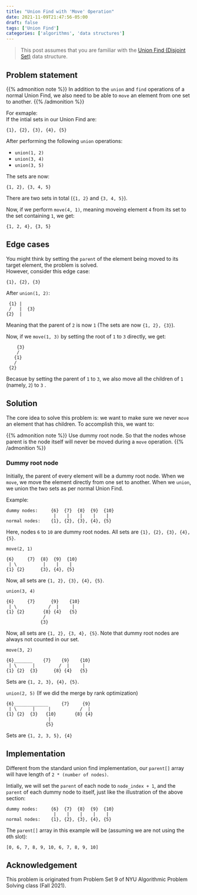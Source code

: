 ```yaml
---
title: "Union Find with 'Move' Operation"
date: 2021-11-09T21:47:56-05:00
draft: false
tags: ['Union Find']
categories: ['algorithms', 'data structures']
---
```


> This post assumes that you are familiar with the [Union Find (Disjoint Set)](https://en.wikipedia.org/wiki/Disjoint-set_data_structure) data structure.

## Problem statement

{{% admonition note %}}
In addition to the `union` and `find` operations of a normal Union Find, we also need to be able to `move` an element from one set to another.
{{% /admonition %}}

For exmaple:  
If the intial sets in our Union Find are:

```
{1}, {2}, {3}, {4}, {5}
```

After performing the following `union` operations:

-   `union(1, 2)`
-   `union(3, 4)`
-   `union(3, 5)`

The sets are now:

```
{1, 2}, {3, 4, 5}
```

There are two sets in total (`{1, 2}` and `{3, 4, 5}`).

Now, if we perform `move(4, 1)`, meaning moveing element `4` from its set to the set containing `1`, we get:

```
{1, 2, 4}, {3, 5}
```

## Edge cases

You might think by setting the `parent` of the element being moved to its target element, the problem is solved.  
However, consider this edge case:

```
{1}, {2}, {3}
```

After `union(1, 2)`:

```
 {1} |
 /   |  {3}
{2}  |
```

Meaning that the parent of `2` is now `1` (The sets are now `{1, 2}, {3}`).

Now, if we `move(1, 3)` by setting the root of `1` to `3` directly, we get:

```
    {3}
    /
   {1}
   /
 {2}
```

Becasue by setting the parent of `1` to `3`, we also move all the children of `1` (namely, `2`) to `3` .

## Solution

The core idea to solve this problem is: we want to make sure we never `move` an element that has children.
To accomplish this, we want to:

{{% admonition note %}}
Use dummy root node. So that the nodes whose parent is the node itself will never be moved during a `move` operation.
{{% /admonition %}}

### Dummy root node

Initially, the parent of every element will be a dummy root node.
When we `move`, we move the element directly from one set to another.
When we `union`, we union the two sets as per normal Union Find.

Example:

```
dummy nodes:     {6}  {7}  {8}  {9}  {10}
                  |    |    |    |    |
normal nodes:    {1}, {2}, {3}, {4}, {5}
```

Here, nodes `6` to `10` are dummy root nodes.
All sets are `{1}, {2}, {3}, {4}, {5}`.

`move(2, 1)`

```
{6}     {7}  {8}  {9}  {10}
 | \          |    |    |
{1} {2}      {3}, {4}, {5}
```

Now, all sets are `{1, 2}, {3}, {4}, {5}`.

`union(3, 4)`

```
{6}     {7}      {9}    {10}
 | \            /  |     |
{1} {2}       {8} {4}   {5}
              /
             {3}
```

Now, all sets are `{1, 2}, {3, 4}, {5}`.
Note that dummy root nodes are always not counted in our set.

`move(3, 2)`

```
{6}_______    {7}    {9}    {10}
 | \      |         /  |     |
{1} {2}  {3}      {8} {4}   {5}
```

Sets are `{1, 2, 3}, {4}, {5}`.

`union(2, 5)` (If we did the merge by rank optimization)

```
{6}_____________     {7}     {9}
 | \      |     |           /  |
{1} {2}  {3}   {10}       {8} {4}
                |
               {5}
```

Sets are `{1, 2, 3, 5}, {4}`

## Implementation

Different from the standard union find implementation, our `parent[]` array will have length of `2 * (number of nodes)`.

Intially, we will set the `parent` of each node to `node_index + 1`, and the `parent` of each dummy node to itself, just like the illustration of the above section:

```
dummy nodes:     {6}  {7}  {8}  {9}  {10}
                  |    |    |    |    |
normal nodes:    {1}, {2}, {3}, {4}, {5}
```

The `parent[]` array in this example will be (assuming we are not using the `0`th slot):

```
[0, 6, 7, 8, 9, 10, 6, 7, 8, 9, 10]
```

## Acknowledgement

This problem is originated from Problem Set 9 of NYU Algorithmic Problem Solving class (Fall 2021).
